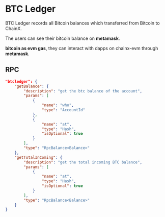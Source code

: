 # BTC Ledger

BTC Ledger records all Bitcoin balances which transferred from Bitcoin to ChainX.

The users can see their bitcoin balance on **metamask**.

**bitcoin as evm gas**, they can interact with dapps on chainx-evm through **metamask**. 



## RPC
```json
"btcledger": {
    "getBalance": {
        "description": "get the btc balance of the account",
        "params": [
            {
                "name": "who",
                "type": "AccountId"
            },
            {
                "name": "at",
                "type": "Hash",
                "isOptional": true
            }
        ],
        "type": "RpcBalance<Balance>"
    },
    "getTotalInComing": {
        "description": "get the total incoming BTC balance",
        "params": [
            {
                "name": "at",
                "type": "Hash",
                "isOptional": true
            }
        ],
        "type": "RpcBalance<Balance>"
    }
}
```
